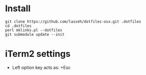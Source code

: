 # Install
```
git clone https://github.com/lasseh/dotfiles-osx.git .dotfiles
cd .dotfiles
perl mklinks.pl --dotfiles
git submodule update --init
```

# iTerm2 settings
* Left option key acts as: +Esc
